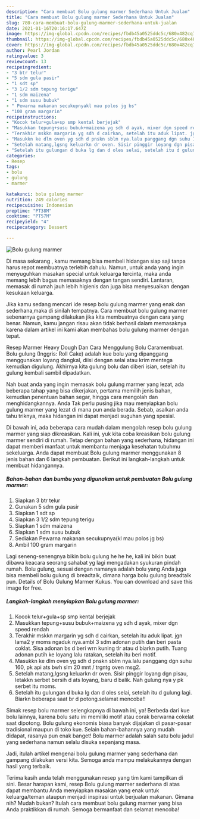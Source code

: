 ```yaml
---
description: "Cara membuat Bolu gulung marmer Sederhana Untuk Jualan"
title: "Cara membuat Bolu gulung marmer Sederhana Untuk Jualan"
slug: 780-cara-membuat-bolu-gulung-marmer-sederhana-untuk-jualan
date: 2021-01-16T20:16:17.647Z
image: https://img-global.cpcdn.com/recipes/fbdb45a0525ddc5c/680x482cq70/bolu-gulung-marmer-foto-resep-utama.jpg
thumbnail: https://img-global.cpcdn.com/recipes/fbdb45a0525ddc5c/680x482cq70/bolu-gulung-marmer-foto-resep-utama.jpg
cover: https://img-global.cpcdn.com/recipes/fbdb45a0525ddc5c/680x482cq70/bolu-gulung-marmer-foto-resep-utama.jpg
author: Pearl Jordan
ratingvalue: 3
reviewcount: 13
recipeingredient:
- "3 btr telur"
- "5 sdm gula pasir"
- "1 sdt sp"
- "3 1/2 sdm tepung terigu"
- "1 sdm maizena"
- "1 sdm susu bubuk"
- " Pewarna makanan secukupnyakl mau polos jg bs"
- "100 gram margarin"
recipeinstructions:
- "Kocok telur+gula+sp smp kental berjejak"
- "Masukkan tepung+susu bubuk+maizena yg sdh d ayak, mixer dgn speed rendah"
- "Terakhir mskkn margarin yg sdh d cairkan, setelah itu aduk lipat. jgn lama2 y moms ngaduk nya.ambl 3 sdm adonan putih dan beri pasta coklat. Sisa adonan bs d beri wrn kuning tlr atau d biarkn putih. Tuang adonan putih ke loyang lalu ratakan, setelah itu beri motif."
- "Masukkn ke dlm oven yg sdh d pnskn sblm nya.lalu panggang dgn suhu 160, pk api ats bwh slm 20 mnt / trgntg oven msg2."
- "Setelah matang,lgsng keluarkn dr oven. Sisir pinggir loyang dgn pisau, letakkn serbet bersih d ats loyang, baru d balik. Nah gulung nya y pk serbet itu moms."
- "Setelah itu gulungan d buka lg dan d oles selai, setelah itu d gulung lagi. Biarkn beberapa saat br d potong.selamat mencoba!!"
categories:
- Resep
tags:
- bolu
- gulung
- marmer

katakunci: bolu gulung marmer 
nutrition: 249 calories
recipecuisine: Indonesian
preptime: "PT38M"
cooktime: "PT57M"
recipeyield: "4"
recipecategory: Dessert

---
```



![Bolu gulung marmer](https://img-global.cpcdn.com/recipes/fbdb45a0525ddc5c/680x482cq70/bolu-gulung-marmer-foto-resep-utama.jpg)

Di masa  sekarang , kamu memang bisa membeli hidangan siap saji tanpa harus repot membuatnya terlebih dahulu. Namun, untuk anda yang ingin menyuguhkan masakan special untuk keluarga tercinta, maka anda memang lebih bagus memasaknya dengan tangan sendiri. Lantaran, memasak di rumah jauh lebih higienis dan juga bisa menyesuaikan dengan kesukaan keluarga.

Jika kamu sedang mencari ide resep bolu gulung marmer yang enak dan sederhana,maka di sinilah tempatnya. Cara membuat bolu gulung marmer  sebenarnya gampang dilakukan jika kita membuatnya dengan cara yang benar. Namun, kamu jangan risau akan tidak berhasil dalam memasaknya 
karena dalam artikel ini kami akan membahas bolu gulung marmer dengan tepat.  

Resep Marmer Heavy Dough Dan Cara Menggulung Bolu Caramembuat. Bolu gulung (Inggris: Roll Cake) adalah kue bolu yang dipanggang menggunakan loyang dangkal, diisi dengan selai atau krim mentega kemudian digulung. Akhirnya kita gulung bolu dan diberi isian, setelah itu gulung kembali sambil dipadatkan.

Nah buat anda yang ingin memasak bolu gulung marmer yang lezat, ada beberapa tahap yang bisa dikerjakan, pertama memilih jenis bahan, kemudian penentuan bahan segar, hingga cara mengolah dan menghidangkannya. Anda Tak perlu pusing jika mau menyiapkan bolu gulung marmer yang lezat di mana pun anda berada. Sebab, asalkan anda  tahu triknya, maka hidangan ini dapat menjadi suguhan yang spesial.

Di bawah ini, ada beberapa cara mudah dalam mengolah resep bolu gulung marmer yang siap dikreasikan. Kali ini, yuk kita coba kreasikan bolu gulung marmer sendiri di rumah. Tetap dengan bahan yang sederhana, hidangan ini dapat memberi manfaat untuk membantu menjaga kesehatan tubuhmu sekeluarga. Anda dapat membuat Bolu gulung marmer menggunakan 8 jenis bahan dan 6 langkah pembuatan. Berikut ini langkah-langkah untuk membuat hidangannya.

<!--inarticleads1-->

##### Bahan-bahan dan bumbu yang digunakan untuk pembuatan Bolu gulung marmer:

1. Siapkan 3 btr telur
1. Gunakan 5 sdm gula pasir
1. Siapkan 1 sdt sp
1. Siapkan 3 1/2 sdm tepung terigu
1. Siapkan 1 sdm maizena
1. Siapkan 1 sdm susu bubuk
1. Sediakan  Pewarna makanan secukupnya(kl mau polos jg bs)
1. Ambil 100 gram margarin


Lagi seneng-senengnya bikin bolu gulung he he he, kali ini bikin buat dibawa keacara seorang sahabat yg lagi mengadakan syukuran pindah rumah. Bolu gulung, sesuai dengan namanya adalah bolu yang Anda juga bisa membeli bolu gulung di breadtalk, dimana harga bolu gulung breadtalk pun. Details of Bolu Gulung Marmer Kukus. You can download and save this image for free. 

<!--inarticleads2-->

##### Langkah-langkah menyiapkan Bolu gulung marmer:

1. Kocok telur+gula+sp smp kental berjejak
1. Masukkan tepung+susu bubuk+maizena yg sdh d ayak, mixer dgn speed rendah
1. Terakhir mskkn margarin yg sdh d cairkan, setelah itu aduk lipat. jgn lama2 y moms ngaduk nya.ambl 3 sdm adonan putih dan beri pasta coklat. Sisa adonan bs d beri wrn kuning tlr atau d biarkn putih. Tuang adonan putih ke loyang lalu ratakan, setelah itu beri motif.
1. Masukkn ke dlm oven yg sdh d pnskn sblm nya.lalu panggang dgn suhu 160, pk api ats bwh slm 20 mnt / trgntg oven msg2.
1. Setelah matang,lgsng keluarkn dr oven. Sisir pinggir loyang dgn pisau, letakkn serbet bersih d ats loyang, baru d balik. Nah gulung nya y pk serbet itu moms.
1. Setelah itu gulungan d buka lg dan d oles selai, setelah itu d gulung lagi. Biarkn beberapa saat br d potong.selamat mencoba!!


Simak resep bolu marmer selengkapnya di bawah ini, ya! Berbeda dari kue bolu lainnya, karena bolu satu ini memiliki motif atau corak berwarna cokelat saat dipotong. Bolu gulung ekonomis biasa banyak dijajakan di pasar-pasar tradisional maupun di toko kue. Selain bahan-bahannya yang mudah didapat, rasanya pun enak banget! Bolu marmer adalah salah satu bolu jadul yang sederhana namun selalu disuka sepanjang masa. 

Jadi, itulah artikel mengenai  bolu gulung marmer  yang sederhana dan gampang dilakukan versi kita. Semoga anda mampu melakukannya dengan hasil yang terbaik. 

Terima kasih anda telah menggunakan resep yang tim kami tampilkan di sini. Besar harapan kami, resep  Bolu gulung marmer sederhana di atas dapat membantu Anda menyiapkan masakan yang enak untuk keluarga/teman ataupun menjadi inspirasi untuk berjualan makanan. Gimana nih? Mudah bukan? Itulah cara membuat bolu gulung marmer yang bisa Anda praktikkan di rumah. Semoga bermanfaat dan selamat mencoba!

